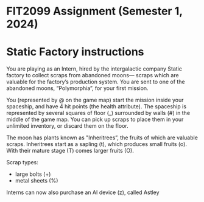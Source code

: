 # FIT2099 Assignment (Semester 1, 2024)

# Static Factory instructions
You are playing as an Intern, hired by the intergalactic company Static factory to collect scraps from abandoned moons— scraps which are valuable for the factory’s production system. You are sent to one of the abandoned moons, “Polymorphia”, for your first mission.

You (represented by @ on the game map) start the mission inside your spaceship, and have 4 hit points (the health attribute). The spaceship is represented by several squares of floor (_) surrounded by walls (#) in the middle of the game map. You can pick up scraps to place them in your unlimited inventory, or discard them on the floor.

The moon has plants known as "Inheritrees”, the fruits of which are valuable scraps. Inheritrees start as a sapling (t), which produces small fruits (o). With their mature stage (T) comes larger fruits (O).

Scrap types:
- large bolts (+)
- metal sheets (%)


Interns can now also purchase an AI device (z), called Astley